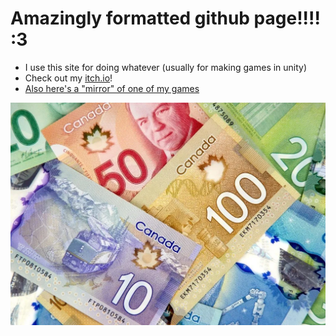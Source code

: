 # Amazingly formatted github page!!!! :3

- I use this site for doing whatever (usually for making games in unity)
- Check out my [itch.io](https://deltav2.itch.io)!
- [Also here's a "mirror" of one of my games](https://delta-airlines-ig.github.io/Dash-With-The-Fireball-Etc/ )

![Gaming](canadian-dollar-cad-1024x723.webp)
